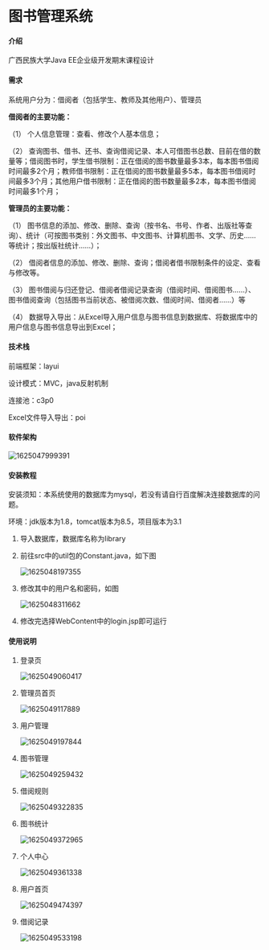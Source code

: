 # 图书管理系统

#### 介绍
广西民族大学Java EE企业级开发期末课程设计

#### 需求

系统用户分为：借阅者（包括学生、教师及其他用户）、管理员

**借阅者的主要功能：**

（1）    个人信息管理：查看、修改个人基本信息；

（2）    查询图书、借书、还书、查询借阅记录、本人可借图书总数、目前在借的数量等；借阅图书时，学生借书限制：正在借阅的图书数量最多3本，每本图书借阅时间最多2个月；教师借书限制：正在借阅的图书数量最多5本，每本图书借阅时间最多3个月；其他用户借书限制：正在借阅的图书数量最多2本，每本图书借阅时间最多1个月；

**管理员的主要功能：**

（1） 图书信息的添加、修改、删除、查询（按书名、书号、作者、出版社等查询）、统计（可按图书类别：外文图书、中文图书、计算机图书、文学、历史……等统计；按出版社统计……）；

（2） 借阅者信息的添加、修改、删除、查询；借阅者借书限制条件的设定、查看与修改等。

（3） 图书借阅与归还登记、借阅者借阅记录查询（借阅时间、借阅图书……）、图书借阅查询（包括图书当前状态、被借阅次数、借阅时间、借阅者……）等

（4） 数据导入导出：从Excel导入用户信息与图书信息到数据库、将数据库中的用户信息与图书信息导出到Excel；

#### 技术栈

前端框架：layui

设计模式：MVC，java反射机制

连接池：c3p0

Excel文件导入导出：poi

#### 软件架构

![1625047999391](https://library-management-1305004688.cos.ap-guangzhou.myqcloud.com/%E6%BA%90%E7%A0%81%E4%BB%8B%E7%BB%8D%E5%9B%BE/1625047999391.png)

#### 安装教程

安装须知：本系统使用的数据库为mysql，若没有请自行百度解决连接数据库的问题。

环境：jdk版本为1.8，tomcat版本为8.5，项目版本为3.1

1. 导入数据库，数据库名称为library

2. 前往src中的util包的Constant.java，如下图

   ![1625048197355](https://library-management-1305004688.cos.ap-guangzhou.myqcloud.com/%E6%BA%90%E7%A0%81%E4%BB%8B%E7%BB%8D%E5%9B%BE/1625048197355.png)

3. 修改其中的用户名和密码，如图

   ![1625048311662](https://library-management-1305004688.cos.ap-guangzhou.myqcloud.com/%E6%BA%90%E7%A0%81%E4%BB%8B%E7%BB%8D%E5%9B%BE/1625048311662.png)

4. 修改完选择WebContent中的login.jsp即可运行

#### 使用说明

1. 登录页

   ![1625049060417](https://library-management-1305004688.cos.ap-guangzhou.myqcloud.com/%E6%BA%90%E7%A0%81%E4%BB%8B%E7%BB%8D%E5%9B%BE/1625049060417.png)

2. 管理员首页

   ![1625049117889](https://library-management-1305004688.cos.ap-guangzhou.myqcloud.com/%E6%BA%90%E7%A0%81%E4%BB%8B%E7%BB%8D%E5%9B%BE/1625049117889.png)

3. 用户管理

   ![1625049197844](https://library-management-1305004688.cos.ap-guangzhou.myqcloud.com/%E6%BA%90%E7%A0%81%E4%BB%8B%E7%BB%8D%E5%9B%BE/1625049197844.png)

4. 图书管理

   ![1625049259432](https://library-management-1305004688.cos.ap-guangzhou.myqcloud.com/%E6%BA%90%E7%A0%81%E4%BB%8B%E7%BB%8D%E5%9B%BE/1625049259432.png)

5. 借阅规则

   ![1625049322835](https://library-management-1305004688.cos.ap-guangzhou.myqcloud.com/%E6%BA%90%E7%A0%81%E4%BB%8B%E7%BB%8D%E5%9B%BE/1625049322835.png)

6. 图书统计

   ![1625049372965](https://library-management-1305004688.cos.ap-guangzhou.myqcloud.com/%E6%BA%90%E7%A0%81%E4%BB%8B%E7%BB%8D%E5%9B%BE/1625049372965.png)

7. 个人中心

   ![1625049361338](https://library-management-1305004688.cos.ap-guangzhou.myqcloud.com/%E6%BA%90%E7%A0%81%E4%BB%8B%E7%BB%8D%E5%9B%BE/1625049361338.png)

8. 用户首页

   ![1625049474397](https://library-management-1305004688.cos.ap-guangzhou.myqcloud.com/%E6%BA%90%E7%A0%81%E4%BB%8B%E7%BB%8D%E5%9B%BE/1625049474397.png)

9. 借阅记录

   ![1625049533198](https://library-management-1305004688.cos.ap-guangzhou.myqcloud.com/%E6%BA%90%E7%A0%81%E4%BB%8B%E7%BB%8D%E5%9B%BE/1625049533198.png)

   

